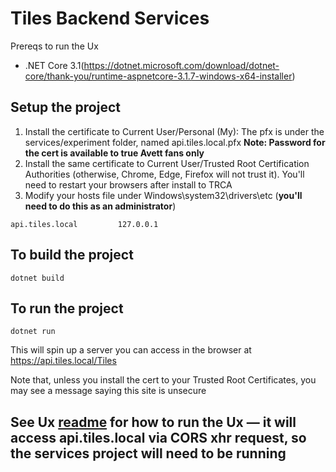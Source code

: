 # Tiles Backend Services

Prereqs to run the Ux

* .NET Core 3.1(https://dotnet.microsoft.com/download/dotnet-core/thank-you/runtime-aspnetcore-3.1.7-windows-x64-installer)

## Setup the project
1. Install the certificate to Current User/Personal (My): The pfx is under the services/experiment folder, named api.tiles.local.pfx 
**Note: Password for the cert is available to true Avett fans only**
2. Install the same certificate to Current User/Trusted Root Certification Authorities (otherwise, Chrome, Edge, Firefox will not trust it).  You'll need to restart your browsers after install to TRCA
3. Modify your hosts file under Windows\system32\drivers\etc (**you'll need to do this as an administrator**)
```
api.tiles.local         127.0.0.1
```
 
## To build the project
```
dotnet build
```

## To run the project
```
dotnet run
```
This will spin up a server you can access in the browser at https://api.tiles.local/Tiles

Note that, unless you install the cert to your Trusted Root Certificates, you may see a message saying this site is unsecure

## See Ux [readme](../../ux/readme.md) for how to run the Ux — it will access api.tiles.local via CORS xhr request, so the services project will need to be running